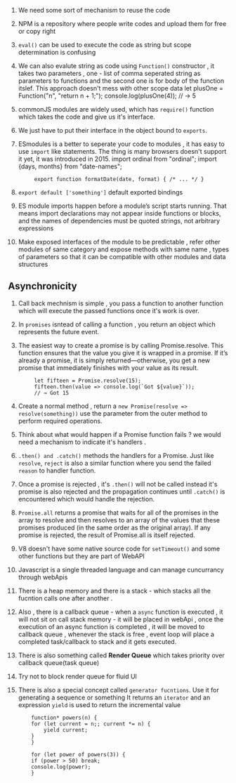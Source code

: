 1. We need some sort of mechanism to reuse the code
2. NPM is a repository where people write codes and upload them for free or copy right
3. `eval()` can be used to execute the code as string but scope determination is confusing 
4. We can also evalute string as code using `Function()` constructor , it takes two parameters , one - list of comma seperated string as parameters to functions and the second one is for body of the function itslef. This approach doesn't mess with other scope data
            let plusOne = Function("n", "return n + 1;");
            console.log(plusOne(4));
            // → 5
5. commonJS modules are widely used, which has `require()` function which takes the code and give us it's interface.
6. We just have to put their interface in the object bound to `exports`.
7. ESmodules is a better to seperate your code to modules , it has easy to use `import` like statements. The thing is many browsers doesn't support it yet, it was introduced in 2015.
            import ordinal from "ordinal";
            import {days, months} from "date-names";

            export function formatDate(date, format) { /* ... */ }
8. `export default ['something']`  default exported bindings
9. ES module imports happen before a module’s script starts running. That means import declarations may not appear inside functions or blocks, and the names of dependencies must be quoted strings, not arbitrary expressions
10. Make exposed interfaces of the module to be predictable , refer other modules of same category and expose methods with same name , types of parameters so that it can be compatible with other modules and data structures

## Asynchronicity 

1. Call back mechnism is simple , you pass a  function to another function which will execute the passed functions once it's work is over. 
2. In `promises` isntead of calling a function , you return an object which represents the future event.
3. The easiest way to create a promise is by calling Promise.resolve. This function ensures that the value you give it is wrapped in a promise. If it’s already a promise, it is simply returned—otherwise, you get a new promise that immediately finishes with your value as its result.

            let fifteen = Promise.resolve(15);
            fifteen.then(value => console.log(`Got ${value}`));
            // → Got 15

4. Create a normal method , return a `new Promise(resolve => resolve(something))` use the parameter from the outer method to perform required operations.
5.  Think about what would happen if a Promise function fails ? we would need a mechanism to indicate it's handlers .
6.  `.then() and .catch()` methods the handlers for a Promise. Just like `resolve`, `reject` is also a similar function where you send the failed  `reason` to handler function.
7. Once a promise is rejected , it's `.then()` will not be called instead it's promise is also rejected and the propagation continues until `.catch()` is encountered which would handle the rejection.
8.  `Promise.all`  returns a promise that waits for all of the promises in the array to resolve and then resolves to an array of the values that these promises produced (in the same order as the original array). If any promise is rejected, the result of Promise.all is itself rejected.
9. V8 doesn't have some native source code for `setTimeout()` and some other functions but they are part of WebAPI
10. Javascript is a single threaded language and can manage cuncurrancy through webApis
11. There is a heap memory and there is a stack - which stacks all the fucntion calls one after another .
12. Also , there is a callback queue  - when a `async` function is executed , it will not sit on call stack memory - it will be placed in webApi  , once the execution of an async function is completed , it will be moved to callback queue , whenever the stack is free , event loop will place a completed task/callback to stack and it gets executed.
13. There is also something called <b>Render Queue</b> which takes priority over callback queue(task queue)
14. Try not to block render queue for fluid UI

15. There is also a special concept called `generator fucntions`. Use it for generating a sequence or something
It returns an `iterator` and an expression `yield` is used to return the incremental value

            function* powers(n) {
            for (let current = n;; current *= n) {
                yield current;
            }
            }

            for (let power of powers(3)) {
            if (power > 50) break;
            console.log(power);
            }


 
